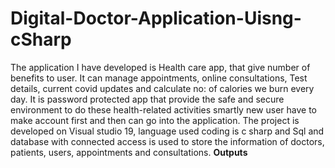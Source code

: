 # Digital-Doctor-Application-Uisng-cSharp
The application I have developed is Health care app, that give number of benefits to user. It can manage appointments, online consultations, Test details, current covid updates and calculate no: of calories we burn every day. It is password protected app that provide the safe and secure environment to do these health-related activities smartly new user have to make account first and then can go into the application.
The project is developed on Visual studio 19, language used coding is c sharp and Sql and database with connected access is used to store the information of doctors, patients, users, appointments and consultations.
<b>Outputs<b>
